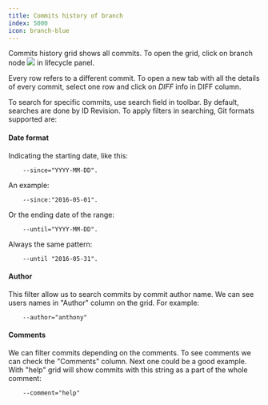 ```yaml
---
title: Commits history of branch
index: 5000
icon: branch-blue
---
```


Commits history grid shows all commits. To open the grid, click on branch node <img src="/static/images/icons/branch-blue.svg" /> in lifecycle panel.

Every row refers to a different commit. To open a new tab with all the details of every commit, select one row and click on *DIFF* info in DIFF column.

To search for specific commits, use search field in toolbar. By default, searches are done by ID Revision. To apply filters in searching, Git formats supported are:

#### Date format

Indicating the starting date, like this:

        --since="YYYY-MM-DD".

An example:

        --since:"2016-05-01".

Or the ending date of the range:

        --until="YYYY-MM-DD".

 Always the same pattern:

        --until "2016-05-31".

#### Author

This filter allow us to search commits by commit author name. We can see users names in "Author" column on the grid. For example:

        --author="anthony"

#### Comments

We can filter commits depending on the comments. To see comments we can check the "Comments" column. Next one could be a good example. With "help" grid will show commits with this string as a part of the whole comment:

        --comment="help"
